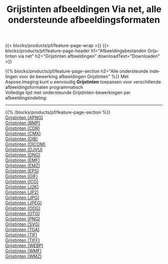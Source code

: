 ﻿---
title: Grijstinten afbeeldingen Via net, alle ondersteunde afbeeldingsformaten 
weight: 3920
url: /nl/net/grayscale 
lang: nl
langdirlevel: 2
locales: zh-hans,ja,it,ru,de,es,fr,nl,id,lt,pl,pt,vi,tr,ko,zh-hant,ar,hi,th,sv,cs,uk,he
description: Met behulp van Aspose.Imaging kunt u eenvoudig Grijstinten afbeeldingen maken via net
---

{{< blocks/products/pf/feature-page-wrap >}}
{{< blocks/products/pf/feature-page-header h1="Afbeeldingsbestanden Grijstinten via net" h2="Grijstinten afbeeldingen" downloadText="Downloaden" >}}


{{% blocks/products/pf/feature-page-section  h2="Alle ondersteunde indelingen voor de bewerking afbeeldingen Grijstinten" %}}
Met Aspose.Imaging kunt u eenvoudig **Grijstinten** toepassen voor verschillende afbeeldingsformaten programmatisch
<br/>
Volledige lijst met ondersteunde Grijstinten-bewerkingen per afbeeldingsindeling:
<hr/>
{{% /blocks/products/pf/feature-page-section %}}
<div class="container-fluid productfamilypage bg-gray">
    <div class="convertypes bg-gray agp-content section">
        <div class="container">
		<div class="row other-converters">
		    <div class='col-md-2 other-converter remove-lp remove-rp'><a href="/imaging/nl/net/grayscale/apng" >Grijstinten (APNG)</a></div><div class='col-md-2 other-converter remove-lp remove-rp'><a href="/imaging/nl/net/grayscale/bmp" >Grijstinten (BMP)</a></div><div class='col-md-2 other-converter remove-lp remove-rp'><a href="/imaging/nl/net/grayscale/cdr" >Grijstinten (CDR)</a></div><div class='col-md-2 other-converter remove-lp remove-rp'><a href="/imaging/nl/net/grayscale/cmx" >Grijstinten (CMX)</a></div><div class='col-md-2 other-converter remove-lp remove-rp'><a href="/imaging/nl/net/grayscale/dib" >Grijstinten (DIB)</a></div><div class='col-md-2 other-converter remove-lp remove-rp'><a href="/imaging/nl/net/grayscale/dicom" >Grijstinten (DICOM)</a></div><div class='col-md-2 other-converter remove-lp remove-rp'><a href="/imaging/nl/net/grayscale/djvu" >Grijstinten (DJVU)</a></div><div class='col-md-2 other-converter remove-lp remove-rp'><a href="/imaging/nl/net/grayscale/dng" >Grijstinten (DNG)</a></div><div class='col-md-2 other-converter remove-lp remove-rp'><a href="/imaging/nl/net/grayscale/emf" >Grijstinten (EMF)</a></div><div class='col-md-2 other-converter remove-lp remove-rp'><a href="/imaging/nl/net/grayscale/emz" >Grijstinten (EMZ)</a></div><div class='col-md-2 other-converter remove-lp remove-rp'><a href="/imaging/nl/net/grayscale/eps" >Grijstinten (EPS)</a></div><div class='col-md-2 other-converter remove-lp remove-rp'><a href="/imaging/nl/net/grayscale/gif" >Grijstinten (GIF)</a></div><div class='col-md-2 other-converter remove-lp remove-rp'><a href="/imaging/nl/net/grayscale/ico" >Grijstinten (ICO)</a></div><div class='col-md-2 other-converter remove-lp remove-rp'><a href="/imaging/nl/net/grayscale/j2k" >Grijstinten (J2K)</a></div><div class='col-md-2 other-converter remove-lp remove-rp'><a href="/imaging/nl/net/grayscale/jp2" >Grijstinten (JP2)</a></div><div class='col-md-2 other-converter remove-lp remove-rp'><a href="/imaging/nl/net/grayscale/jpg" >Grijstinten (JPG)</a></div><div class='col-md-2 other-converter remove-lp remove-rp'><a href="/imaging/nl/net/grayscale/jpeg" >Grijstinten (JPEG)</a></div><div class='col-md-2 other-converter remove-lp remove-rp'><a href="/imaging/nl/net/grayscale/odg" >Grijstinten (ODG)</a></div><div class='col-md-2 other-converter remove-lp remove-rp'><a href="/imaging/nl/net/grayscale/otg" >Grijstinten (OTG)</a></div><div class='col-md-2 other-converter remove-lp remove-rp'><a href="/imaging/nl/net/grayscale/png" >Grijstinten (PNG)</a></div><div class='col-md-2 other-converter remove-lp remove-rp'><a href="/imaging/nl/net/grayscale/svg" >Grijstinten (SVG)</a></div><div class='col-md-2 other-converter remove-lp remove-rp'><a href="/imaging/nl/net/grayscale/tga" >Grijstinten (TGA)</a></div><div class='col-md-2 other-converter remove-lp remove-rp'><a href="/imaging/nl/net/grayscale/tif" >Grijstinten (TIF)</a></div><div class='col-md-2 other-converter remove-lp remove-rp'><a href="/imaging/nl/net/grayscale/tiff" >Grijstinten (TIFF)</a></div><div class='col-md-2 other-converter remove-lp remove-rp'><a href="/imaging/nl/net/grayscale/webp" >Grijstinten (WEBP)</a></div><div class='col-md-2 other-converter remove-lp remove-rp'><a href="/imaging/nl/net/grayscale/wmf" >Grijstinten (WMF)</a></div><div class='col-md-2 other-converter remove-lp remove-rp'><a href="/imaging/nl/net/grayscale/wmz" >Grijstinten (WMZ)</a></div>
                </div>
        </div>
    </div>
</div>
<br/>


